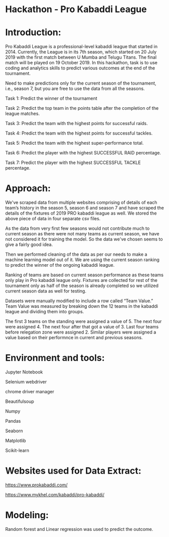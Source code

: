 
# Hackathon - Pro Kabaddi League

# Introduction:

Pro Kabaddi League is a professional-level kabaddi league that started in 2014. Currently, the League is in its 7th season, which started on 20 July 2019 with the first match between U Mumba and Telugu Titans. The final match will be played on 19 October 2019. In this hackathon, task is to use coding and analytics skills to predict various outcomes at the end of the tournament.

Need to make predictions only for the current season of the tournament, i.e., season 7, but you are free to use the data from all the seasons.

Task 1: Predict the winner of the tournament

Task 2: Predict the top team in the points table after the completion of the league matches.

Task 3: Predict the team with the highest points for successful raids.

Task 4: Predict the team with the highest points for successful tackles.

Task 5: Predict the team with the highest super-performance total.

Task 6: Predict the player with the highest SUCCESSFUL RAID percentage.

Task 7: Predict the player with the highest SUCCESSFUL TACKLE percentage.

# Approach:

We've scraped data from multiple websites comprising of details of each team’s history in the season 5, season 6 and season 7 and have scraped the details of the fixtures of 2019 PRO kabaddi league as well. We stored the above piece of data in four separate csv files.

As the data from very first few seasons would not contribute much to current season as there were not many teams as current season, we have not considered it for training the model. So the data we've chosen seems to give a fairly good idea.

Then we performed cleaning of the data as per our needs to make a machine learning model out of it. We are using the current season ranking to predict the winner of the ongoing kabaddi league.

Ranking of teams are based on current season performance as these teams only play in Pro kabaddi league only. Fixtures are collected for rest of the tournament only as half of the season is already completed so we utilized current season data as well for testing.

Datasets were manually modified to include a row called “Team Value.” Team Value was measured by breaking down the 12 teams in the kabaddi league and dividing them into groups.

The first 3 teams on the standing were assigned a value of 5. The next four were assigned 4. The next four after that got a value of 3. Last four teams before relegation zone were assigned 2. Similar players were assigned a value based on their performnce in current and previous seasons.

# Environment and tools:

Jupyter Notebook

Selenium webdriver

chrome driver manager

Beautifulsoup

Numpy

Pandas

Seaborn

Matplotlib

Scikit-learn

# Websites used for Data Extract:

https://www.prokabaddi.com/

https://www.mykhel.com/kabaddi/pro-kabaddi/

# Modeling:

Random forest and Linear regression was used to predict the outcome.
